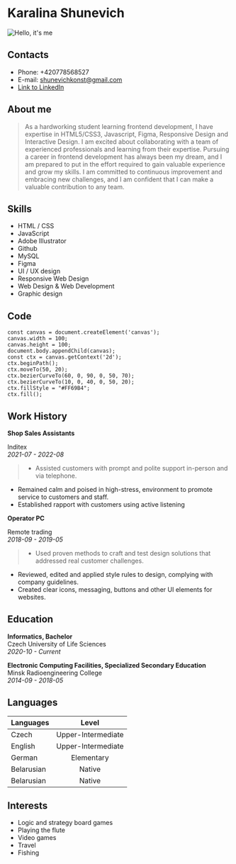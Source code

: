 # Karalina Shunevich
![Hello, it's me](/rsschool-cv/images/KaralinaShunevich.png)

## Contacts
* Phone: +420778568527
* E-mail: shunevichkonst@gmail.com
* [Link to LinkedIn](https://www.linkedin.com/in/karalinashunevich/)

## About me
> As a hardworking student learning frontend development, I have expertise in HTML5/CSS3, Javascript, Figma, Responsive Design and Interactive Design. I am excited about collaborating with a team of experienced professionals and learning from their expertise. Pursuing a career in frontend development has always been my dream, and I am prepared to put in the effort required to gain valuable experience and grow my skills. I am committed to continuous improvement and embracing new challenges, and I am confident that I can make a valuable contribution to any team.

## Skills
* HTML / CSS
* JavaScript
* Adobe Illustrator
* Github
* MySQL
* Figma
* UI / UX design
* Responsive Web Design
* Web Design & Web Development
* Graphic design

## Code
```
const canvas = document.createElement('canvas');
canvas.width = 100;
canvas.height = 100;
document.body.appendChild(canvas);
const ctx = canvas.getContext('2d');
ctx.beginPath();
ctx.moveTo(50, 20);
ctx.bezierCurveTo(60, 0, 90, 0, 50, 70);
ctx.bezierCurveTo(10, 0, 40, 0, 50, 20);
ctx.fillStyle = "#FF69B4";
ctx.fill();
```

## Work History

**Shop Sales Assistants**

Inditex  
*2021-07 - 2022-08*  
>* Assisted customers with prompt and polite support in-person and via telephone.
* Remained calm and poised in high-stress, environment to promote service to customers and staff.
* Established rapport with customers using active listening

**Operator PC**

Remote trading  
*2018-09 - 2019-05*  
> * Used proven methods to craft and test design solutions that addressed real customer challenges.
* Reviewed, edited and applied style rules to design, complying with company guidelines.
* Created clear icons, messaging, buttons and other UI elements for websites.

## Education

**Informatics, Bachelor**  
Czech University of Life Sciences  
*2020-10 - Current*

**Electronic Computing Facilities, Specialized Secondary Education**  
Minsk Radioengineering College  
*2014-09 - 2018-05*  

## Languages

Languages    | Level 
-----------|:-------: 
Czech       |   Upper-Intermediate 
English    |   Upper-Intermediate 
German      |   Elementary
Belarusian      |   Native
Belarusian      |   Native

## Interests
* Logic and strategy board games
* Playing the flute
* Video games
* Travel
* Fishing